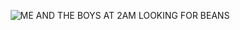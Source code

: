 <p align="center">
  <img src="https://github.com/ryderbelserion/ryderbelserion/assets/52214219/4f1ceff1-500b-4430-9d72-33a44abded36" alt="ME AND THE BOYS AT 2AM LOOKING FOR BEANS">
</p>